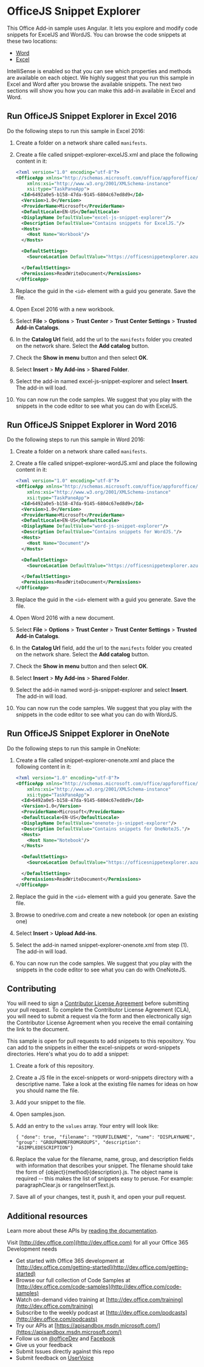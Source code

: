 # OfficeJS Snippet Explorer

This Office Add-in sample uses Angular. It lets you explore and modify code snippets for ExcelJS and WordJS. You can browse the code snippets at these two locations:
 
- [Word](https://officesnippetexplorer.azurewebsites.net/#/snippets/word)
- [Excel](https://officesnippetexplorer.azurewebsites.net/#/snippets/excel)

IntelliSense is enabled so that you can see which properties and methods are available on each object. We highly suggest that you run this sample in Excel and Word after you browse the available snippets. The next two sections will show you how you can make this add-in available in Excel and Word. 

## Run OfficeJS Snippet Explorer in Excel 2016

Do the following steps to run this sample in Excel 2016:

1. Create a folder on a network share called `manifests`.
2. Create a file called snippet-explorer-excelJS.xml and place the following content in it:
  
    ```xml
    <?xml version="1.0" encoding="utf-8"?>
    <OfficeApp xmlns="http://schemas.microsoft.com/office/appforoffice/1.1" 
        xmlns:xsi="http://www.w3.org/2001/XMLSchema-instance" 
        xsi:type="TaskPaneApp">
      <Id>6492a0e5-b158-47da-9145-6804c67ed8d9</Id>
      <Version>1.0</Version>
      <ProviderName>Microsoft</ProviderName>
      <DefaultLocale>EN-US</DefaultLocale>
      <DisplayName DefaultValue="excel-js-snippet-explorer"/>
      <Description DefaultValue="Contains snippets for ExcelJS."/>
      <Hosts>
        <Host Name="Workbook"/>
      </Hosts>

      <DefaultSettings>
        <SourceLocation DefaultValue="https://officesnippetexplorer.azurewebsites.net/#/add-in/excel"/>

      </DefaultSettings>
      <Permissions>ReadWriteDocument</Permissions>
    </OfficeApp>
    ```

3. Replace the guid in the `<id>` element with a guid you generate. Save the file. 
4. Open Excel 2016 with a new workbook.
5. Select **File** > **Options** > **Trust Center** > **Trust Center Settings** > **Trusted Add-in Catalogs**.
6. In the **Catalog Url** field, add the url to the `manifests` folder you created on the network share. Select the **Add catalog** button.
7. Check the **Show in menu** button and then select **OK**.
8. Select **Insert** > **My Add-ins** > **Shared Folder**. 
9. Select the add-in named excel-js-snippet-explorer and select **Insert**. The add-in will load.
10. You can now run the code samples. We suggest that you play with the snippets in the code editor  to see what you can do with ExcelJS.


## Run OfficeJS Snippet Explorer in Word 2016

Do the following steps to run this sample in Word 2016:

1. Create a folder on a network share called `manifests`.
2. Create a file called snippet-explorer-wordJS.xml and place the following content in it:

    ```xml
    <?xml version="1.0" encoding="utf-8"?>
    <OfficeApp xmlns="http://schemas.microsoft.com/office/appforoffice/1.1" 
        xmlns:xsi="http://www.w3.org/2001/XMLSchema-instance" 
        xsi:type="TaskPaneApp">
      <Id>6492a0e5-b158-47da-9145-6804c67ed8d9</Id>
      <Version>1.0</Version>
      <ProviderName>Microsoft</ProviderName>
      <DefaultLocale>EN-US</DefaultLocale>
      <DisplayName DefaultValue="word-js-snippet-explorer"/>
      <Description DefaultValue="Contains snippets for WordJS."/>
      <Hosts>
        <Host Name="Document"/>
      </Hosts>

      <DefaultSettings>
        <SourceLocation DefaultValue="https://officesnippetexplorer.azurewebsites.net/#/add-in/word"/>

      </DefaultSettings>
      <Permissions>ReadWriteDocument</Permissions>
    </OfficeApp>

    ```
3. Replace the guid in the `<id>` element with a guid you generate. Save the file. 
4. Open Word 2016 with a new document.
5. Select **File** > **Options** > **Trust Center** > **Trust Center Settings** > **Trusted Add-in Catalogs**.
6. In the **Catalog Url** field, add the url to the `manifests` folder you created on the network share. Select the **Add catalog** button.
7. Check the **Show in menu** button and then select **OK**.
8. Select **Insert** > **My Add-ins** > **Shared Folder**. 
9. Select the add-in named word-js-snippet-explorer and select **Insert**. The add-in will load.
10. You can now run the code samples. We suggest that you play with the snippets in the code editor  to see what you can do with WordJS.

## Run OfficeJS Snippet Explorer in OneNote

Do the following steps to run this sample in OneNote:

1. Create a file called snippet-explorer-onenote.xml and place the following content in it:

    ```xml
    <?xml version="1.0" encoding="utf-8"?>
    <OfficeApp xmlns="http://schemas.microsoft.com/office/appforoffice/1.1" 
        xmlns:xsi="http://www.w3.org/2001/XMLSchema-instance" 
        xsi:type="TaskPaneApp">
      <Id>6492a0e5-b158-47da-9145-6804c67ed8d9</Id>
      <Version>1.0</Version>
      <ProviderName>Microsoft</ProviderName>
      <DefaultLocale>EN-US</DefaultLocale>
      <DisplayName DefaultValue="onenote-js-snippet-explorer"/>
      <Description DefaultValue="Contains snippets for OneNoteJS."/>
      <Hosts>
        <Host Name="Notebook"/>
      </Hosts>

      <DefaultSettings>
        <SourceLocation DefaultValue="https://officesnippetexplorer.azurewebsites.net/#/add-in/onenote"/>

      </DefaultSettings>
      <Permissions>ReadWriteDocument</Permissions>
    </OfficeApp>

    ```
2. Replace the guid in the `<id>` element with a guid you generate. Save the file. 
3. Browse to onedrive.com and create a new notebook (or open an existing one)
4. Select **Insert** > **Upload Add-ins**. 
5. Select the add-in named snippet-explorer-onenote.xml from step (1). The add-in will load.
6. You can now run the code samples. We suggest that you play with the snippets in the code editor to see what you can do with OneNoteJS.


## Contributing
You will need to sign a [Contributor License Agreement](https://cla.microsoft.com) before submitting your pull request. To complete the Contributor License Agreement (CLA), you will need to submit a request via the form and then electronically sign the Contributor License Agreement when you receive the email containing the link to the document. 

This sample is open for pull requests to add snippets to this repository. You can add to the snippets in either the excel-snippets or word-snippets directories. Here's what you do to add a snippet:

1. Create a fork of this repository.
2. Create a JS file in the excel-snippets or word-snippets directory with a descriptive name. Take a look at the existing file names for ideas on how you should name the file.
3. Add your snippet to the file.
4. Open samples.json.
5. Add an entry to the `values` array. Your entry will look like:

    `{ "done": true, "filename": "YOURFILENAME", "name": "DISPLAYNAME", "group": "GROUPNAMEFROMGROUPS", "description": "ASIMPLEDESCRIPTION"}`

6. Replace the value for the filename, name, group, and description fields with information that describes your snippet. The filename should take the form of {object}{method}{description}.js. The object name is required -- this makes the list of snippets easy to peruse. For example: paragraphClear.js or rangeInsertText.js.
7. Save all of your changes, test it, push it, and open your pull request.

## Additional resources

Learn more about these APIs by [reading the documentation](https://github.com/OfficeDev/office-js-docs). 

Visit [http://dev.office.com](http://dev.office.com) for all your Office 365 Development needs
- Get started with Office 365 development at [http://dev.office.com/getting-started](http://dev.office.com/getting-started)
- Browse our full collection of Code Samples at [http://dev.office.com/code-samples](http://dev.office.com/code-samples)
- Watch on-demand video training at [http://dev.office.com/training](http://dev.office.com/training)
- Subscribe to the weekly podcast at [http://dev.office.com/podcasts](http://dev.office.com/podcasts)
- Try our APIs at [https://apisandbox.msdn.microsoft.com/](https://apisandbox.msdn.microsoft.com/)
- Follow us on [@officeDev](http://twitter.com/OfficeDev) and [Facebook](http://www.facebook.com/OfficeDev)
- Give us your feedback
 - Submit Issues directly against this repo
 - Submit feedback on [UserVoice](http://officespdev.uservoice.com/)
